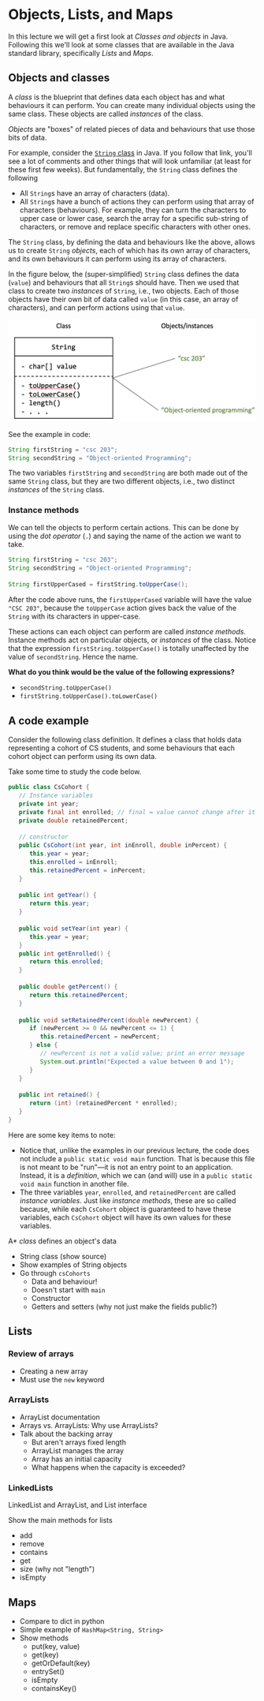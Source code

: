 # Objects, Lists, and Maps

In this lecture we will get a first look at *Classes and objects* in Java. Following this we'll look at some classes that are available in the Java standard library, specifically *Lists* and *Maps*.

## Objects and classes 

A *class* is the blueprint that defines data each object has and what behaviours it can perform.
You can create many individual objects using the same class.
These objects are called *instances* of the class.

*Objects* are "boxes" of related pieces of data and behaviours that use those bits of data.

For example, consider the [`String` class](https://github.com/openjdk/jdk/blob/master/src/java.base/share/classes/java/lang/String.java) in Java.
If you follow that link, you'll see a lot of comments and other things that will look unfamiliar (at least for these first few weeks).
But fundamentally, the `String` class defines the following

- All `String`s have an array of characters (data).
- All `String`s have a bunch of actions they can perform using that array of characters (behaviours). For example, they can turn the characters to upper case or lower case, search the array for a specific sub-string of characters, or remove and replace specific characters with other ones.

The `String` class, by defining the data and behaviours like the above, allows us to create `String` *objects*, each of which has its own array of characters, and its own behaviours it can perform using its array of characters.

In the figure below, the (super-simplified) `String` class defines the data (`value`) and behaviours that all `String`s should have.
Then we used that class to create two *instances* of `String`, i.e., two objects.
Each of those objects have their own bit of data called `value` (in this case, an array of characters), and can perform actions using that `value`.

![A simplified String class and two example instances](class-object.png)

See the example in code:

```java
String firstString = "csc 203";
String secondString = "Object-oriented Programming";
```

The two variables `firstString` and `secondString` are both made out of the same `String` class, but they are two different objects, i.e., two distinct *instances* of the `String` class.

### Instance methods

We can tell the objects to perform certain actions. This can be done by using the *dot operator* (`.`) and saying the name of the action we want to take.

```java
String firstString = "csc 203";
String secondString = "Object-oriented Programming";

String firstUpperCased = firstString.toUpperCase();
```

After the code above runs, the `firstUpperCased` variable will have the value `"CSC 203"`, because the `toUpperCase` action gives back the value of the `String` with its characters in upper-case.

These actions can each object can perform are called *instance methods*.
Instance methods act on particular objects, or *instances* of the class.
Notice that the expression `firstString.toUpperCase()` is totally unaffected by the value of `secondString`.
Hence the name.

**What do you think would be the value of the following expressions?**

- `secondString.toUpperCase()`
- `firstString.toUpperCase().toLowerCase()`

## A code example

Consider the following class definition. It defines a class that holds data representing a cohort of CS students, and some behaviours that each cohort object can perform using its own data.

Take some time to study the code below.

```java
public class CsCohort {
   // Instance variables 
   private int year;
   private final int enrolled; // final = value cannot change after it is set
   private double retainedPercent;

   // constructor
   public CsCohort(int year, int inEnroll, double inPercent) {
      this.year = year;
      this.enrolled = inEnroll;
      this.retainedPercent = inPercent;
   }

   public int getYear() {
      return this.year;
   }

   public void setYear(int year) {
      this.year = year;
   }
   public int getEnrolled() {
      return this.enrolled;
   }

   public double getPercent() {
      return this.retainedPercent;
   }

   public void setRetainedPercent(double newPercent) {
      if (newPercent >= 0 && newPercent <= 1) {
         this.retainedPercent = newPercent;
      } else {
         // newPercent is not a valid value; print an error message
         System.out.println("Expected a value between 0 and 1");
      }
   }

   public int retained() {
      return (int) (retainedPercent * enrolled);
   }
}
```

Here are some key items to note:

- Notice that, unlike the examples in our previous lecture, the code does not include a `public static void main` function. That is because this file is not meant to be "run"—it is not an entry point to an application. Instead, it is a *definition*, which we can (and will) use in a `public static void main` function in another file.
- The three variables `year`, `enrolled`, and `retainedPercent` are called *instance variables*. Just like *instance methods*, these are so called because, while each `CsCohort` object is guaranteed to have these variables, each `CsCohort` object will have its own values for these variables. 

A* *class* defines an object's data 

- String class (show source)
- Show examples of String objects
- Go through `csCohorts`
    - Data and behaviour!
    - Doesn't start with `main`
    - Constructor
    - Getters and setters (why not just make the fields public?)

## Lists

### Review of arrays

- Creating a new array
- Must use the `new` keyword

### ArrayLists

- ArrayList documentation
- Arrays vs. ArrayLists: Why use ArrayLists?
- Talk about the backing array
    - But aren't arrays fixed length
    - ArrayList manages the array
    - Array has an initial capacity
    - What happens when the capacity is exceeded?

### LinkedLists

LinkedList and ArrayList, and List interface

Show the main methods for lists

- add
- remove
- contains
- get
- size (why not "length")
- isEmpty

## Maps 

- Compare to dict in python
- Simple example of `HashMap<String, String>`
- Show methods
    - put(key, value)
    - get(key)
    - getOrDefault(key)
    - entrySet()
    - isEmpty
    - containsKey()
